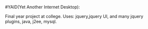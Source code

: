 #YAID(Yet Another Internet Desktop):

Final year project at college.
Uses: jquery,jquery UI, and many jquery plugins,
      java, j2ee, mysql.